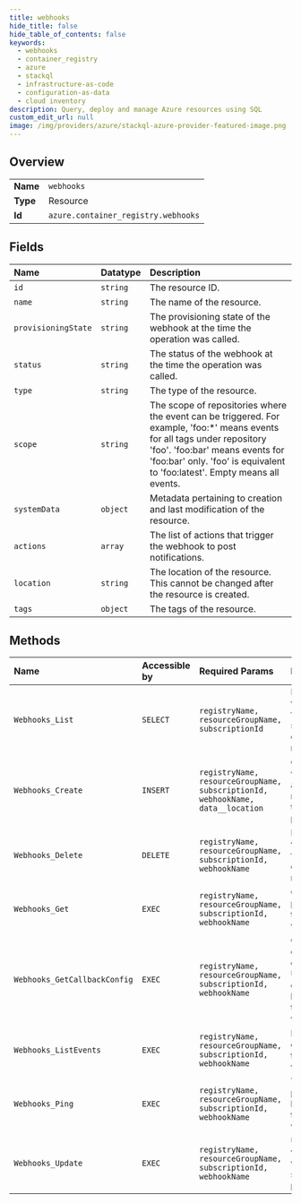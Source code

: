 ```yaml
---
title: webhooks
hide_title: false
hide_table_of_contents: false
keywords:
  - webhooks
  - container_registry
  - azure    
  - stackql
  - infrastructure-as-code
  - configuration-as-data
  - cloud inventory
description: Query, deploy and manage Azure resources using SQL
custom_edit_url: null
image: /img/providers/azure/stackql-azure-provider-featured-image.png
---
```

  
    

## Overview
<table><tbody>
<tr><td><b>Name</b></td><td><code>webhooks</code></td></tr>
<tr><td><b>Type</b></td><td>Resource</td></tr>
<tr><td><b>Id</b></td><td><code>azure.container_registry.webhooks</code></td></tr>
</tbody></table>

## Fields
| Name | Datatype | Description |
|:-----|:---------|:------------|
| `id` | `string` | The resource ID. |
| `name` | `string` | The name of the resource. |
| `provisioningState` | `string` | The provisioning state of the webhook at the time the operation was called. |
| `status` | `string` | The status of the webhook at the time the operation was called. |
| `type` | `string` | The type of the resource. |
| `scope` | `string` | The scope of repositories where the event can be triggered. For example, 'foo:*' means events for all tags under repository 'foo'. 'foo:bar' means events for 'foo:bar' only. 'foo' is equivalent to 'foo:latest'. Empty means all events. |
| `systemData` | `object` | Metadata pertaining to creation and last modification of the resource. |
| `actions` | `array` | The list of actions that trigger the webhook to post notifications. |
| `location` | `string` | The location of the resource. This cannot be changed after the resource is created. |
| `tags` | `object` | The tags of the resource. |
## Methods
| Name | Accessible by | Required Params | Description |
|:-----|:--------------|:----------------|:------------|
| `Webhooks_List` | `SELECT` | `registryName, resourceGroupName, subscriptionId` | Lists all the webhooks for the specified container registry. |
| `Webhooks_Create` | `INSERT` | `registryName, resourceGroupName, subscriptionId, webhookName, data__location` | Creates a webhook for a container registry with the specified parameters. |
| `Webhooks_Delete` | `DELETE` | `registryName, resourceGroupName, subscriptionId, webhookName` | Deletes a webhook from a container registry. |
| `Webhooks_Get` | `EXEC` | `registryName, resourceGroupName, subscriptionId, webhookName` | Gets the properties of the specified webhook. |
| `Webhooks_GetCallbackConfig` | `EXEC` | `registryName, resourceGroupName, subscriptionId, webhookName` | Gets the configuration of service URI and custom headers for the webhook. |
| `Webhooks_ListEvents` | `EXEC` | `registryName, resourceGroupName, subscriptionId, webhookName` | Lists recent events for the specified webhook. |
| `Webhooks_Ping` | `EXEC` | `registryName, resourceGroupName, subscriptionId, webhookName` | Triggers a ping event to be sent to the webhook. |
| `Webhooks_Update` | `EXEC` | `registryName, resourceGroupName, subscriptionId, webhookName` | Updates a webhook with the specified parameters. |
